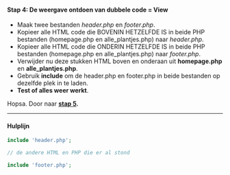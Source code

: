 #### Stap 4: De weergave ontdoen van dubbele code = View
- Maak twee bestanden *header.php* en *footer.php*.
- Kopieer alle HTML code die BOVENIN HETZELFDE IS in beide PHP bestanden (homepage.php en alle_plantjes.php) naar *header.php*.
- Kopieer alle HTML code die ONDERIN HETZELFDE IS in beide PHP bestanden (homepage.php en alle_plantjes.php) naar *footer.php*.
- Verwijder nu deze stukken HTML boven en onderaan uit **homepage.php** en **alle_plantjes.php**.
- Gebruik **include** om de header.php en footer.php in beide bestanden op dezelfde plek in te laden.
- **Test of alles weer werkt**.

Hopsa. Door naar **[stap 5](Stap5.md).**

---
#### Hulplijn

```php
include 'header.php';

// de andere HTML en PHP die er al stond

include 'footer.php';
```